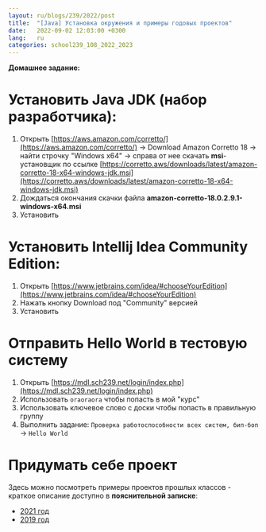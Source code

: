 ```yaml
---
layout: ru/blogs/239/2022/post
title:  "[Java] Установка окружения и примеры годовых проектов"
date:   2022-09-02 12:03:00 +0300
lang:   ru
categories: school239_108_2022_2023
---
```


**Домашнее задание:**

Установить Java JDK (набор разработчика):
=========================================
1. Открыть [https://aws.amazon.com/corretto/](https://aws.amazon.com/corretto/) -> Download Amazon Corretto 18 -> найти строчку "Windows x64" -> справа от нее скачать **msi**-установщик по ссылке [https://corretto.aws/downloads/latest/amazon-corretto-18-x64-windows-jdk.msi](https://corretto.aws/downloads/latest/amazon-corretto-18-x64-windows-jdk.msi)
2. Дождаться окончания скачки файла **amazon-corretto-18.0.2.9.1-windows-x64.msi**
3. Установить

Установить Intellij Idea Community Edition:
===========================================
1. Открыть [https://www.jetbrains.com/idea/#chooseYourEdition](https://www.jetbrains.com/idea/#chooseYourEdition)
2. Нажать кнопку Download под "Community" версией
3. Установить

Отправить Hello World в тестовую систему
===========================================

1. Открыть [https://mdl.sch239.net/login/index.php](https://mdl.sch239.net/login/index.php)
2. Использовать ```oraoraora``` чтобы попасть в мой "курс"
3. Использовать ключевое слово с доски чтобы попасть в правильную группу
4. Выполнить задание: ```Проверка работоспособности всех систем, бип-боп``` -> ```Hello World``` 

Придумать себе проект
===========================================

Здесь можно посмотреть примеры проектов прошлых классов - краткое описание доступно в **пояснительной записке**:

- [2021 год](/blogs/239/2020/school239_105_2020_2021/2021/04/26/presentation-state1.html)
- [2019 год](/blogs/239/2018/school239_105_2018_2019/2019/05/23/projects-result.html)
